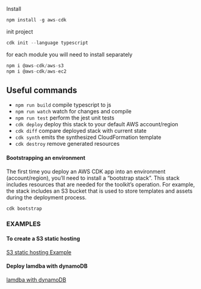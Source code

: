 Install

```js
npm install -g aws-cdk

```

init project

```js
cdk init --language typescript

```

for each module you will need to install separately

```js
npm i @aws-cdk/aws-s3
npm i @aws-cdk/aws-ec2
```

## Useful commands

- `npm run build` compile typescript to js
- `npm run watch` watch for changes and compile
- `npm run test` perform the jest unit tests
- `cdk deploy` deploy this stack to your default AWS account/region
- `cdk diff` compare deployed stack with current state
- `cdk synth` emits the synthesized CloudFormation template
- `cdk destroy` remove generated resources

#### Bootstrapping an environment

The first time you deploy an AWS CDK app into an environment (account/region), you’ll need to install a “bootstrap stack”. This stack includes resources that are needed for the toolkit’s operation. For example, the stack includes an S3 bucket that is used to store templates and assets during the deployment process.

```js
cdk bootstrap
```

### EXAMPLES

#### To create a S3 static hosting

[S3 static hosting Example](./01.static_hosting_example.md)

#### Deploy lamdba with dynamoDB

[lamdba with dynamoDB](./02.lambda_with_dynamodb_example.md)
